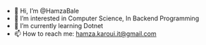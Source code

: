 - 👋 Hi, I’m @HamzaBale
- 👀 I’m interested in Computer Science, In Backend Programming
- 🌱 I’m currently learning Dotnet
- 📫 How to reach me: hamza.karoui.it@gmail.com


